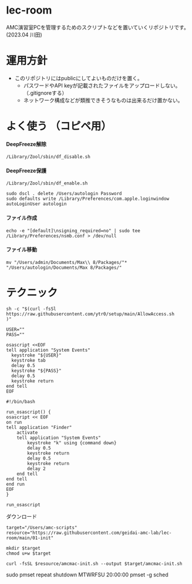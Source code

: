# lec-room
AMC演習室PCを管理するためのスクリプトなどを置いていくリポジトリです。(2023.04 川田)

# 運用方針
- このリポジトリにはpublicにしてよいものだけを置く。
  - パスワードやAPI keyが記載されたファイルをアップロードしない。（.gitignoreする）
  - ネットワーク構成などが類推できそうなものは出来るだけ置かない。
  
# よく使う （コピペ用）

#### DeepFreeze解除
```
/Library/Zool/sbin/df_disable.sh
```

#### DeepFreeze保護 
```
/Library/Zool/sbin/df_enable.sh
```

```
sudo dscl . delete /Users/autologin Password
sudo defaults write /Library/Preferences/com.apple.loginwindow autoLoginUser autologin
```

#### ファイル作成
```
echo -e "[default]\nsigning_required=no" | sudo tee /Library/Preferences/nsmb.conf > /dev/null
```

#### ファイル移動
```
mv "/Users/admin/Documents/Max\\ 8/Packages/"* "/Users/autologin/Documents/Max 8/Packages/"
```

# テクニック
```
sh -c "$(curl -fsSl https://raw.githubusercontent.com/ytr0/setup/main/AllowAccess.sh
)"
```

```
USER=""
PASS=""

osascript <<EOF
tell application "System Events"
  keystroke "${USER}"
  keystroke tab
  delay 0.5
  keystroke "${PASS}"
  delay 0.5
  keystroke return
end tell
EOF
```

```
#!/bin/bash

run_osascript() {
osascript << EOF
on run
tell application "Finder"
    activate
    tell application "System Events"
        keystroke "k" using {command down}
        delay 0.5
        keystroke return
        delay 0.5
        keystroke return
        delay 2
    end tell
end tell
end run
EOF
}

run_osascript
```

ダウンロード
```
target="/Users/amc-scripts"
resource="https://raw.githubusercontent.com/geidai-amc-lab/lec-room/main/01-init"

mkdir $target
chmod u+w $target

curl -fsSL $resource/amcmac-init.sh --output $target/amcmac-init.sh
```

sudo pmset repeat shutdown MTWRFSU 20:00:00
pmset -g sched

